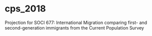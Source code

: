 # cps_2018
Projection for SOCI 677: International Migration comparing first- and second-generation immigrants from the Current Population Survey
